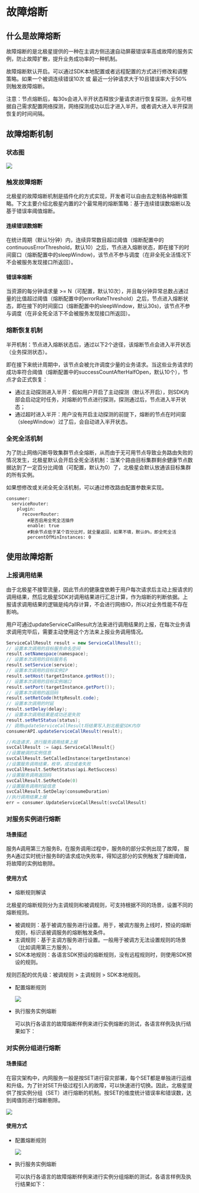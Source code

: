 

# 故障熔断

## 什么是故障熔断

故障熔断的是北极星提供的一种在主调方侧迅速自动屏蔽错误率高或故障的服务实例，防止故障扩散，提升业务成功率的一种机制。

故障熔断默认开启。可以通过SDK本地配置或者远程配置的方式进行修改和调整策略。如果一个被调连续错误10次 或 最近一分钟请求大于10且错误率大于50%  则触发故障熔断。

注意：节点熔断后，每30s会进入半开状态释放少量请求进行恢复探测，业务可根据自己需求配置网络探测，网络探测成功以后才进入半开。或者调大进入半开探测恢复的时间间隔。

## 故障熔断机制

### 状态图

![](图片/cb_flow.png)

### 触发故障熔断

北极星的故障熔断机制是插件化的方式实现，开发者可以自由去定制各种熔断策略。下文主要介绍北极星内置的2个最常用的熔断策略：基于连续错误数熔断以及基于错误率阈值熔断。

#### 连续错误数熔断

在统计周期（默认1分钟）内，连续异常数目超过阈值（熔断配置中的continuousErrorThreshold，默认10）之后，节点进入熔断状态，即在接下的时间窗口（熔断配置中的sleepWindow)，该节点不参与调度（在非全死全活情况下不会被服务发现接口所返回）。

#### 错误率熔断

当资源的每分钟请求量 >= N（可配置，默认10次），并且每分钟异常总数占通过量的比值超过阈值（熔断配置中的errorRateThreshold）之后，节点进入熔断状态，即在接下的时间窗口（熔断配置中的sleepWindow，默认30s)，该节点不参与调度（在非全死全活下不会被服务发现接口所返回）。

### 熔断恢复机制

半开机制：节点进入熔断状态后，通过以下2个途径，该熔断节点会进入半开状态（业务探测状态）。

即在接下来统计周期中，该节点会被允许调度少量的业务请求。当这些业务请求的成功率符合阈值（熔断配置中的successCountAfterHalfOpen，默认10个），节点才会正式恢复：

-  通过主动探测进入半开：假如用户开启了主动探测（默认不开启），则SDK内部会启动定时任务，对熔断的节点进行探测，探测通过后，节点进入半开状态；
- 通过超时进入半开：用户没有开启主动探测的前提下，熔断的节点在时间窗（sleepWindow）过了后，会自动进入半开状态。

### 全死全活机制

为了防止网络闪断导致集群节点全熔断，从而由于无可用节点导致业务路由失败的情况发生，北极星默认会开启全死全活机制：当某个路由目标集群剩余健康节点数据达到了一定百分比阈值（可配置，默认为0）了，北极星会默认放通该目标集群的所有实例。

如果想修改或关闭全死全活机制，可以通过修改路由配置参数来实现。

```
consumer:
  serviceRouter:
    plugin:
      recoverRouter:
        #是否启用全死全活插件
        enable: true
        #剩余节点低于某个百分比时，就全量返回，如果不填，默认0%，即全死全活
        percentOfMinInstances: 0
```

## 使用故障熔断

### 上报调用结果

由于北极星不接管流量，因此节点的健康度依赖于用户每次请求后主动上报请求的调用结果，然后北极星SDK对调用结果进行汇总计算，作为熔断的判断依据。上报请求调用结果的逻辑是纯内存计算，不会进行网络IO，所以对业务性能不存在影响。

用户可通过updateServiceCallResult方法来进行调用结果的上报，在每次业务请求调用完毕后，需要主动使用这个方法来上报业务调用情况。

```java
ServiceCallResult result = new ServiceCallResult();
// 设置本次调用的目标服务命名空间
result.setNamespace(namespace);
// 设置本次调用的目标服务名
result.setService(service);
// 设置本次调用的目标实例IP
result.setHost(targetInstance.getHost());
// 设置本次调用的目标实例端口
result.setPort(targetInstance.getPort());
// 设置本次调用的返回码
result.setRetCode(httpResult.code);
// 设置本次调用的时延
result.setDelay(delay);
// 设置本次调用结果是成功还是失败
result.setRetStatus(status);
// 调用updateServiceCallResult将结果写入到北极星SDK内存
consumerAPI.updateServiceCallResult(result);
```

```go
//构造请求，进行服务调用结果上报
svcCallResult := &api.ServiceCallResult{}
//设置被调的实例信息
svcCallResult.SetCalledInstance(targetInstance)
//设置服务调用结果，枚举，成功或者失败
svcCallResult.SetRetStatus(api.RetSuccess)
//设置服务调用返回码
svcCallResult.SetRetCode(0)
//设置服务调用时延信息
svcCallResult.SetDelay(consumeDuration)
//执行调用结果上报
err = consumer.UpdateServiceCallResult(svcCallResult)
```

### 对服务实例进行熔断

#### 场景描述

服务A调用第三方服务B，在服务调用过程中，服务B的部分实例出现了故障， 服务A通过实时统计服务B的请求成功失败率，得知这部分的实例触发了熔断阈值，将故障的实例给剔除。

#### 使用方式

- 熔断规则解读

北极星的熔断规则分为主调规则和被调规则，可支持根据不同的场景，设置不同的熔断规则。

  - 被调规则：基于被调方服务进行设置。用于，被调方服务上线时，预设的熔断规则，标识该被调服务的熔断触发条件。
  - 主调规则：基于主调方服务进行设置。一般用于被调方无法设置规则的场景（比如调用第三方服务）。
  - SDK本地规则：各语言SDK预设的熔断规则，没有远程规则时，则使用SDK预设的规则。

规则匹配的优先级：被调规则 > 主调规则 > SDK本地规则。

- 配置熔断规则

  ![](图片/instance_cb.png)

- 执行服务实例熔断

  可以执行各语言的故障熔断样例来进行实例熔断的测试，各语言样例及执行结果如下：


### 对实例分组进行熔断

#### 场景描述

在容灾架构中，内网服务一般是按SET进行容灾部署，每个SET都是单独进行运维和升级。为了针对SET升级过程引入的故障，可以快速进行切换。因此，北极星提供了按实例分组（SET）进行熔断的机制。按SET的维度统计错误率和错误数，达到阈值则进行熔断剔除。

  ![](图片/group_cb_arch.png)

#### 使用方式

- 配置熔断规则

  ![](图片/group_cb.png)

- 执行服务实例熔断

  可以执行各语言的故障熔断样例来进行实例分组熔断的测试，各语言样例及执行结果如下：




